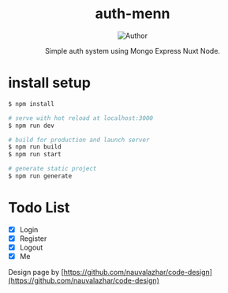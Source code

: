 <div align="center">
 
# auth-menn
![Author](https://img.shields.io/badge/Author-ricko%20veriyanto-blue.svg?style=for-the-badge&logo=github)
<p>Simple auth system using Mongo Express Nuxt Node.</p>
</div>

# install setup

```sh
$ npm install

# serve with hot reload at localhost:3000
$ npm run dev

# build for production and launch server
$ npm run build
$ npm run start

# generate static project
$ npm run generate
```

# Todo List

- [x] Login
- [x] Register
- [x] Logout
- [x] Me

Design page by [https://github.com/nauvalazhar/code-design](https://github.com/nauvalazhar/code-design)

</div>
